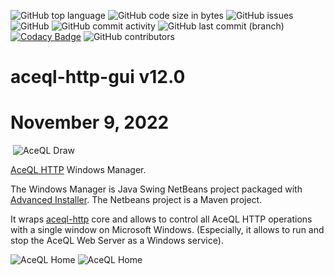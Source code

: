![GitHub top language](https://img.shields.io/github/languages/top/kawansoft/aceql-http-gui) ![GitHub code size in bytes](https://img.shields.io/github/languages/code-size/kawansoft/aceql-http-gui) ![GitHub issues](https://img.shields.io/github/issues/kawansoft/aceql-http-gui)
![GitHub](https://img.shields.io/github/license/kawansoft/aceql-http-gui)
![GitHub commit activity](https://img.shields.io/github/commit-activity/y/kawansoft/aceql-http-gui) ![GitHub last commit (branch)](https://img.shields.io/github/last-commit/kawansoft/aceql-http-gui/master)
[![Codacy Badge](https://app.codacy.com/project/badge/Grade/631f2f73363a44969e1deee7d1ae394c)](https://www.codacy.com/gh/kawansoft/aceql-http-gui?utm_source=github.com&amp;utm_medium=referral&amp;utm_content=kawansoft/aceql-http-gui&amp;utm_campaign=Badge_Grade)
![GitHub contributors](https://img.shields.io/github/contributors/kawansoft/aceql-http-gui)

# aceql-http-gui v12.0

# November 9, 2022

<img src="https://download.aceql.com/favicon.png" alt=""/>

<img src="https://download.aceql.com/img/AceQL-Schema-min.jpg" alt="AceQL Draw"/>

<a href="https://www.aceql.com">AceQL HTTP</a> Windows Manager.

The Windows Manager is Java Swing NetBeans project packaged with <a href="http://www.advancedinstaller.com/">Advanced Installer</a>.
The Netbeans project is a Maven project.

It wraps <a href="https://github.com/kawansoft/aceql-http">aceql-http</a> core and allows to control all AceQL HTTP operations with a single window on Microsoft Windows. (Especially, it allows to run and stop the AceQL Web Server as a Windows service).



<img src="https://download.aceql.com/img/main_normal.png" alt="AceQL Home"/>



<img src="https://download.aceql.com/img/main_dark_mode.png" alt="AceQL Home"/>
